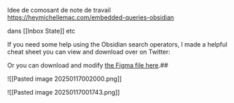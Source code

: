 Idee de comosant de note de travail https://heymichellemac.com/embedded-queries-obsidian


dans [[Inbox State]] etc 

If you need some help using the Obsidian search operators, I made a helpful cheat sheet you can view and download over on Twitter:

Or you can download and modify [the Figma file here](https://www.figma.com/community/file/1168867974967146879).## 

![[Pasted image 20250117002000.png]]


![[Pasted image 20250117001743.png]]

